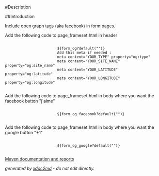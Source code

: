 
#Description

##Introduction

Include open graph tags (aka facebook) in form pages.

Add the following code to page_frameset.html in header
```

						${form_og?default("")}
						Add this meta if needed :
						meta content="YOUR_TYPE" property="og:type"
						meta content="YOUR_SITE_NAME" property="og:site_name"
						meta content="YOUR_LATITUDE" property="og:latitude"
						meta content="YOUR_LONGITUDE" property="og:longitude"
					
```
Add the following code to page_frameset.html in body where you want the facebook button "j'aime"
```

						${form_og_facebook?default("")}
					
```
Add the following code to page_frameset.html in body where you want the google button "+1"
```

						${form_og_google?default("")}
					
```



[Maven documentation and reports](http://dev.lutece.paris.fr/plugins/module-form-include-opengraph/)



 *generated by [xdoc2md](https://github.com/lutece-platform/tools-maven-xdoc2md-plugin) - do not edit directly.*